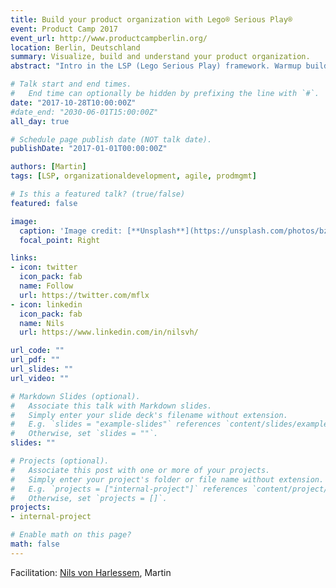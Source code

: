 ```yaml
---
title: Build your product organization with Lego® Serious Play®
event: Product Camp 2017
event_url: http://www.productcampberlin.org/
location: Berlin, Deutschland
summary: Visualize, build and understand your product organization.
abstract: "Intro in the LSP (Lego Serious Play) framework. Warmup building. Creating your product organisation with Lego® in small groups and discuss, what different organisational designs meen for product development. Debriefing."

# Talk start and end times.
#   End time can optionally be hidden by prefixing the line with `#`.
date: "2017-10-28T10:00:00Z"
#date_end: "2030-06-01T15:00:00Z"
all_day: true

# Schedule page publish date (NOT talk date).
publishDate: "2017-01-01T00:00:00Z"

authors: [Martin]
tags: [LSP, organizationaldevelopment, agile, prodmgmt]

# Is this a featured talk? (true/false)
featured: false

image:
  caption: 'Image credit: [**Unsplash**](https://unsplash.com/photos/bzdhc5b3Bxs)'
  focal_point: Right

links:
- icon: twitter
  icon_pack: fab
  name: Follow
  url: https://twitter.com/mflx
- icon: linkedin
  icon_pack: fab
  name: Nils
  url: https://www.linkedin.com/in/nilsvh/

url_code: ""
url_pdf: ""
url_slides: ""
url_video: ""

# Markdown Slides (optional).
#   Associate this talk with Markdown slides.
#   Simply enter your slide deck's filename without extension.
#   E.g. `slides = "example-slides"` references `content/slides/example-slides.md`.
#   Otherwise, set `slides = ""`.
slides: ""

# Projects (optional).
#   Associate this post with one or more of your projects.
#   Simply enter your project's folder or file name without extension.
#   E.g. `projects = ["internal-project"]` references `content/project/deep-learning/index.md`.
#   Otherwise, set `projects = []`.
projects:
- internal-project

# Enable math on this page?
math: false
---
```


Facilitation: [Nils von Harlessem](https://www.linkedin.com/in/nilsvh/), Martin

